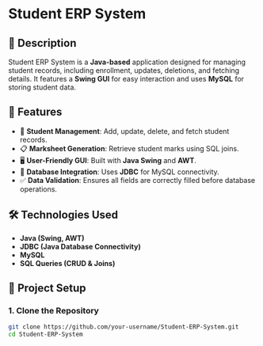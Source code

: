 # Student ERP System

## 📌 Description
Student ERP System is a **Java-based** application designed for managing student records, including enrollment, updates, deletions, and fetching details. It features a **Swing GUI** for easy interaction and uses **MySQL** for storing student data.

## 🚀 Features
- 📌 **Student Management**: Add, update, delete, and fetch student records.
- 📋 **Marksheet Generation**: Retrieve student marks using SQL joins.
- 🖥 **User-Friendly GUI**: Built with **Java Swing** and **AWT**.
- 🔗 **Database Integration**: Uses **JDBC** for MySQL connectivity.
- ✅ **Data Validation**: Ensures all fields are correctly filled before database operations.

## 🛠 Technologies Used
- **Java (Swing, AWT)**
- **JDBC (Java Database Connectivity)**
- **MySQL**
- **SQL Queries (CRUD & Joins)**

## 📂 Project Setup
### **1. Clone the Repository**
```sh
git clone https://github.com/your-username/Student-ERP-System.git
cd Student-ERP-System

